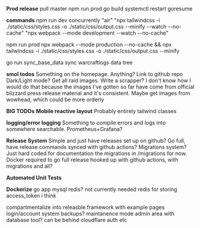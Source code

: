 **Prod release**
pull master
npm run prod
go build
systemctl restart goresume

**commands**
npm run dev
concurrently "air" "npx tailwindcss -i ./static/css/styles.css -o ./static/css/output.css --minify --watch --no-cache" "npx webpack --mode development --watch --no-cache"

npm run prod
npx webpack --mode production --no-cache && npx tailwindcss -i ./static/css/styles.css -o ./static/css/output.css --minify

go run sync_base_data
sync warcraftlogs data tree

**smol todos**
Something on the homepage. Anything?
Link to github repo
Dark/Light mode?
Get all raid images. Write a scrapper? I don't know how I would do that because the images I've gotten so far have come from official blizzard press release material and it's consistent. Maybe get images from wowhead, which could be more orderly

**BIG TODOs**
**Mobile reactive layout**
Probably entirely tailwind classes

**logging/error logging**
Something to compile errors and logs into somewhere searchable. Prometheus+Grafana?

**Release System**
Simple and just have releases set up on github?
Go full, have release commands synced with github actions?
Migrations system? Just hard coded for documentation the migrations in /migrations for now.
Docker required to go full release hooked up with github actions, with migrations and all?

**Automated Unit Tests**

**Dockerize**
go app
mysql
redis? not currently needed
redis for storing access_token i think

compartmentalize into releasble framework with example pages
login/account system
backups?
maintanence mode
admin area with database tool? can be behind cloudflare auth etc

